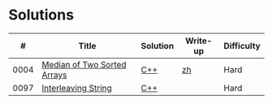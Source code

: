 # Solutions
| #  | Title | Solution | Write-up | Difficulty |
|----| ----- | -------- | -------- | ---------- |
|0004|[Median of Two Sorted Arrays](https://leetcode.com/problems/median-of-two-sorted-arrays)|[C++](cpp/0004-median-of-two-sorted-arrays/median-of-two-sorted-arrays.cpp)|[zh](writeup/0004-median-of-two-sorted-arrays/median-of-two-sorted-arrays.md)|Hard|
|0097|[Interleaving String](https://leetcode.com/problems/interleaving-string/)|[C++](cpp/0097-interleaving-string/interleaving-string.cpp)| |Hard|
